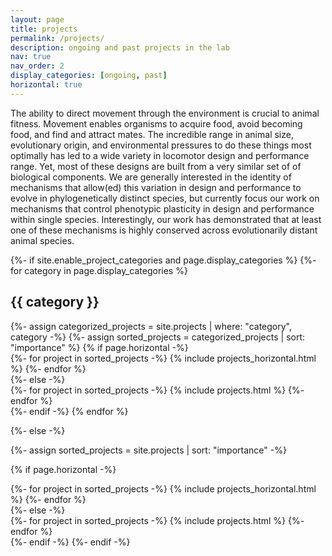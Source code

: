 ```yaml
---
layout: page
title: projects
permalink: /projects/
description: ongoing and past projects in the lab
nav: true
nav_order: 2
display_categories: [ongoing, past]
horizontal: true
---
```


<!-- pages/projects.md -->
<div class="projects">
<p> The ability to direct movement through the environment is crucial to animal fitness. Movement enables organisms to acquire food, avoid becoming food, and find and attract mates. The incredible range in animal size, evolutionary origin, and environmental pressures to do these things most optimally has led to a wide variety in locomotor design and performance range. Yet, most of these designs are built from a very similar set of of biological components. We are generally interested in the identity of mechanisms that allow(ed) this variation in design and performance to evolve in phylogenetically distinct species, but currently focus our work on mechanisms that control phenotypic plasticity in design and performance within single species. Interestingly, our work has demonstrated that at least one of these mechanisms is highly conserved across evolutionarily distant animal species.</p>
{%- if site.enable_project_categories and page.display_categories %}
  <!-- Display categorized projects -->
  {%- for category in page.display_categories %}
  <h2 class="category">{{ category }}</h2>
  {%- assign categorized_projects = site.projects | where: "category", category -%}
  {%- assign sorted_projects = categorized_projects | sort: "importance" %}
  <!-- Generate cards for each project -->
  {% if page.horizontal -%}
  <div class="container">
    <div class="row row-cols-2">
    {%- for project in sorted_projects -%}
      {% include projects_horizontal.html %}
    {%- endfor %}
    </div>
  </div>
  {%- else -%}
  <div class="grid">
    {%- for project in sorted_projects -%}
      {% include projects.html %}
    {%- endfor %}
  </div>
  {%- endif -%}
  {% endfor %}

{%- else -%}
<!-- Display projects without categories -->
  {%- assign sorted_projects = site.projects | sort: "importance" -%}
  <!-- Generate cards for each project -->
  {% if page.horizontal -%}
  <div class="container">
    <div class="row row-cols-2">
    {%- for project in sorted_projects -%}
      {% include projects_horizontal.html %}
    {%- endfor %}
    </div>
  </div>
  {%- else -%}
  <div class="grid">
    {%- for project in sorted_projects -%}
      {% include projects.html %}
    {%- endfor %}
  </div>
  {%- endif -%}
{%- endif -%}
</div>
